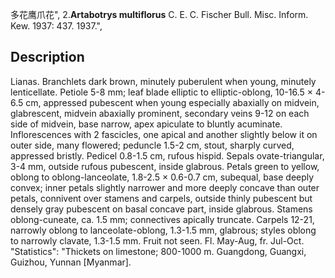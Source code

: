 多花鹰爪花",
2.**Artabotrys multiflorus** C. E. C. Fischer Bull. Misc. Inform. Kew. 1937: 437. 1937.",

## Description
Lianas. Branchlets dark brown, minutely puberulent when young, minutely lenticellate. Petiole 5-8 mm; leaf blade elliptic to elliptic-oblong, 10-16.5 × 4-6.5 cm, appressed pubescent when young especially abaxially on midvein, glabrescent, midvein abaxially prominent, secondary veins 9-12 on each side of midvein, base narrow, apex apiculate to bluntly acuminate. Inflorescences with 2 fascicles, one apical and another slightly below it on outer side, many flowered; peduncle 1.5-2 cm, stout, sharply curved, appressed bristly. Pedicel 0.8-1.5 cm, rufous hispid. Sepals ovate-triangular, 3-4 mm, outside rufous pubescent, inside glabrous. Petals green to yellow, oblong to oblong-lanceolate, 1.8-2.5 × 0.6-0.7 cm, subequal, base deeply convex; inner petals slightly narrower and more deeply concave than outer petals, connivent over stamens and carpels, outside thinly pubescent but densely gray pubescent on basal concave part, inside glabrous. Stamens oblong-cuneate, ca. 1.5 mm; connectives apically truncate. Carpels 12-21, narrowly oblong to lanceolate-oblong, 1.3-1.5 mm, glabrous; styles oblong to narrowly clavate, 1.3-1.5 mm. Fruit not seen. Fl. May-Aug, fr. Jul-Oct.
  "Statistics": "Thickets on limestone; 800-1000 m. Guangdong, Guangxi, Guizhou, Yunnan [Myanmar].
